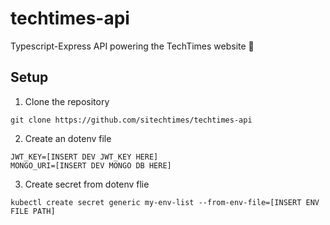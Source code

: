 # techtimes-api
Typescript-Express API powering the TechTimes website 🚀

## Setup 

1. Clone the repository
```shell script
git clone https://github.com/sitechtimes/techtimes-api
```

2. Create an dotenv file
```dosini
JWT_KEY=[INSERT DEV JWT_KEY HERE]
MONGO_URI=[INSERT DEV MONGO DB HERE]
```

3. Create secret from dotenv flie
```shell script
kubectl create secret generic my-env-list --from-env-file=[INSERT ENV FILE PATH]
```
